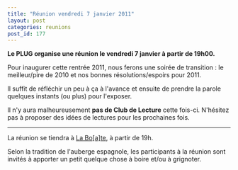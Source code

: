 ```yaml
---
title: "Réunion vendredi 7 janvier 2011"
layout: post
categories: reunions
post_id: 177
---
```

**Le PLUG organise une réunion le vendredi 7 janvier à partir de 19h00.**

Pour inaugurer cette rentrée 2011, nous ferons une soirée de transition : le meilleur/pire de 2010 et nos bonnes résolutions/espoirs pour 2011.

Il suffit de réfléchir un peu à ça à l'avance et ensuite de prendre la parole quelques instants (ou plus) pour l'exposer.

Il n'y aura malheureusement **pas de Club de Lecture** cette fois-ci.
N'hésitez pas à proposer des idées de lectures pour les prochaines fois.

----
La réunion se tiendra à [La Bo\[a\]te](http://laboate.com/), à partir de 19h.

Selon la tradition de l'auberge espagnole, les participants à la réunion sont invités à apporter un petit quelque chose à boire et/ou à grignoter.
